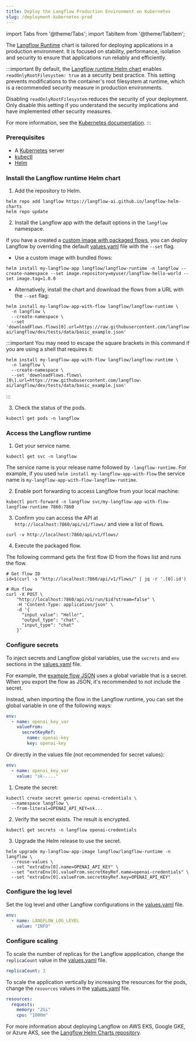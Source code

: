 ```yaml
---
title: Deploy the Langflow Production Environment on Kubernetes
slug: /deployment-kubernetes-prod
---
```


import Tabs from '@theme/Tabs';
import TabItem from '@theme/TabItem';

The [Langflow Runtime](https://github.com/langflow-ai/langflow-helm-charts/blob/main/charts/langflow-runtime) chart is tailored for deploying applications in a production environment. It is focused on stability, performance, isolation and security to ensure that applications run reliably and efficiently.

:::important
By default, the [Langflow runtime Helm chart](https://github.com/langflow-ai/langflow-helm-charts/blob/main/charts/langflow-runtime/values.yaml#L46) enables `readOnlyRootFilesystem: true` as a security best practice. This setting prevents modifications to the container's root filesystem at runtime, which is a recommended security measure in production environments.

Disabling `readOnlyRootFilesystem` reduces the security of your deployment. Only disable this setting if you understand the security implications and have implemented other security measures.

For more information, see the [Kubernetes documentation](https://kubernetes.io/docs/tasks/configure-pod-container/security-context/).
:::

### Prerequisites

- A [Kubernetes](https://kubernetes.io/docs/setup/) server
- [kubectl](https://kubernetes.io/docs/tasks/tools/#kubectl)
- [Helm](https://helm.sh/docs/intro/install/)

### Install the Langflow runtime Helm chart

1. Add the repository to Helm.

```shell
helm repo add langflow https://langflow-ai.github.io/langflow-helm-charts
helm repo update
```

2. Install the Langflow app with the default options in the `langflow` namespace.

If you have a created a [custom image with packaged flows](/deployment-docker#package-your-flow-as-a-docker-image), you can deploy Langflow by overriding the default [values.yaml](https://github.com/langflow-ai/langflow-helm-charts/blob/main/charts/langflow-runtime/values.yaml) file with the `--set` flag.

* Use a custom image with bundled flows:
```shell
helm install my-langflow-app langflow/langflow-runtime -n langflow --create-namespace --set image.repository=myuser/langflow-hello-world --set image.tag=1.0.0
```

* Alternatively, install the chart and download the flows from a URL with the `--set` flag:
```shell
helm install my-langflow-app-with-flow langflow/langflow-runtime \
  -n langflow \
  --create-namespace \
  --set 'downloadFlows.flows[0].url=https://raw.githubusercontent.com/langflow-ai/langflow/dev/tests/data/basic_example.json'
```

:::important
You may need to escape the square brackets in this command if you are using a shell that requires it:
```shell
helm install my-langflow-app-with-flow langflow/langflow-runtime \
  -n langflow \
  --create-namespace \
  --set 'downloadFlows.flows\[0\].url=https://raw.githubusercontent.com/langflow-ai/langflow/dev/tests/data/basic_example.json'
```
:::

3. Check the status of the pods.
```shell
kubectl get pods -n langflow
```

### Access the Langflow runtime

1. Get your service name.
```shell
kubectl get svc -n langflow
```

The service name is your release name followed by `-langflow-runtime`. For example, if you used `helm install my-langflow-app-with-flow` the service name is `my-langflow-app-with-flow-langflow-runtime`.

2. Enable port forwarding to access Langflow from your local machine:

```shell
kubectl port-forward -n langflow svc/my-langflow-app-with-flow-langflow-runtime 7860:7860
```

3. Confirm you can access the API at `http://localhost:7860/api/v1/flows/` and view a list of flows.
```shell
curl -v http://localhost:7860/api/v1/flows/
```

4. Execute the packaged flow.

The following command gets the first flow ID from the flows list and runs the flow.

```shell
# Get flow ID
id=$(curl -s "http://localhost:7860/api/v1/flows/" | jq -r '.[0].id')

# Run flow
curl -X POST \
    "http://localhost:7860/api/v1/run/$id?stream=false" \
    -H 'Content-Type: application/json' \
    -d '{
      "input_value": "Hello!",
      "output_type": "chat",
      "input_type": "chat"
    }'
```

### Configure secrets

To inject secrets and Langflow global variables, use the `secrets` and `env` sections in the [values.yaml](https://github.com/langflow-ai/langflow-helm-charts/blob/main/charts/langflow-runtime/values.yaml) file.

For example, the [example flow JSON](https://raw.githubusercontent.com/langflow-ai/langflow-helm-charts/refs/heads/main/examples/flows/basic-prompting-hello-world.json) uses a global variable that is a secret. When you export the flow as JSON, it's recommended to not include the secret.

Instead, when importing the flow in the Langflow runtime, you can set the global variable in one of the following ways:

<Tabs>
<TabItem value="values" label="Using values.yaml">

```yaml
env:
  - name: openai_key_var
    valueFrom:
      secretKeyRef:
        name: openai-key
        key: openai-key
```

Or directly in the values file (not recommended for secret values):

```yaml
env:
  - name: openai_key_var
    value: "sk-...."
```

</TabItem>
<TabItem value="helm" label="Using Helm Commands">

1. Create the secret:
```shell
kubectl create secret generic openai-credentials \
  --namespace langflow \
  --from-literal=OPENAI_API_KEY=sk...
```

2. Verify the secret exists. The result is encrypted.
```shell
kubectl get secrets -n langflow openai-credentials
```

3. Upgrade the Helm release to use the secret.
```shell
helm upgrade my-langflow-app-image langflow/langflow-runtime -n langflow \
  --reuse-values \
  --set "extraEnv[0].name=OPENAI_API_KEY" \
  --set "extraEnv[0].valueFrom.secretKeyRef.name=openai-credentials" \
  --set "extraEnv[0].valueFrom.secretKeyRef.key=OPENAI_API_KEY"
```

</TabItem>
</Tabs>

### Configure the log level

Set the log level and other Langflow configurations in the [values.yaml](https://github.com/langflow-ai/langflow-helm-charts/blob/main/charts/langflow-runtime/values.yaml) file.

```yaml
env:
  - name: LANGFLOW_LOG_LEVEL
    value: "INFO"
```

### Configure scaling

To scale the number of replicas for the Langflow appplication, change the `replicaCount` value in the [values.yaml](https://github.com/langflow-ai/langflow-helm-charts/blob/main/charts/langflow-runtime/values.yaml) file.

```yaml
replicaCount: 3
```

To scale the application vertically by increasing the resources for the pods, change the `resources` values in the [values.yaml](https://github.com/langflow-ai/langflow-helm-charts/blob/main/charts/langflow-runtime/values.yaml) file.

```yaml
resources:
  requests:
    memory: "2Gi"
    cpu: "1000m"
```

For more information about deploying Langflow on AWS EKS, Google GKE, or Azure AKS, see the [Langflow Helm Charts repository](https://github.com/langflow-ai/langflow-helm-charts).




